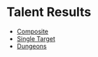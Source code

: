 # Talent Results

- [Composite](results/Results_Composite.md)
- [Single Target](results/Results_Single.md)
- [Dungeons](results/Results_Dungeons.md)
